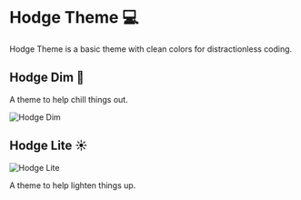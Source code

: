 # Hodge Theme 💻

Hodge Theme is a basic theme with clean colors for distractionless coding.

## Hodge Dim 🌙

A theme to help chill things out.

![Hodge Dim](https://media.githubusercontent.com/media/johnhodge/hodge/master/images/dim20201002.png?token=AELH65IAUL5W5NASY5GXJUC7O665C "Hodge Dim 🌙 ")

## Hodge Lite ☀️

![Hodge Lite](https://media.githubusercontent.com/media/johnhodge/hodge/master/images/lite20201002.png?token=AELH65OUWUKYB7ZY6ZBJTG27O67CA "Hodge Lite ☀️ ")

A theme to help lighten things up.
